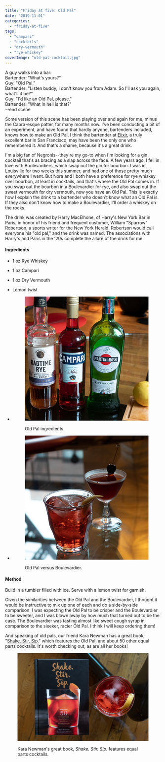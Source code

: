 ```yaml
---
title: "Friday at five: Old Pal"
date: "2019-11-01"
categories: 
  - "friday-at-five"
tags: 
  - "campari"
  - "cocktails"
  - "dry-vermouth"
  - "rye-whiskey"
coverImage: "old-pal-cocktail.jpg"
---
```


A guy walks into a bar:  
Bartender: "What's yours?"  
Guy: "Old Pal."  
Bartender: "Listen buddy, I don't know you from Adam. So I'll ask you again, what'll it be?"  
Guy: "I'd like an Old Pal, please."  
Bartender: "What in hell is that?"  
\--end scene

Some version of this scene has been playing over and again for me, minus the Capra-esque patter, for many months now. I've been conducting a bit of an experiment, and have found that hardly anyone, bartenders included, knows how to make an Old Pal. I think the bartender at [Elixir](https://www.elixirsf.com/), a truly excellent bar in San Francisco, may have been the only one who remembered it. And that's a shame, because it's a great drink.

I'm a big fan of Negronis--they're my go-to when I'm looking for a gin cocktail that's as bracing as a slap across the face. A few years ago, I fell in love with Boulevardiers, which swap out the gin for bourbon. I was in Louisville for two weeks this summer, and had one of those pretty much everywhere I went. But Nora and I both have a preference for rye whiskey over bourbon, at least in cocktails, and that's where the Old Pal comes in. If you swap out the bourbon in a Boulevardier for rye, and also swap out the sweet vermouth for dry vermouth, now you have an Old Pal. This is exactly how I explain the drink to a bartender who doesn't know what an Old Pal is. If they also don't know how to make a Boulevardier, I'll order a whiskey on the rocks.

The drink was created by Harry MacElhone, of Harry's New York Bar in Paris, in honor of his friend and frequent customer, William "Sparrow" Robertson, a sports writer for the New York Herald. Robertson would call everyone his "old pal," and the drink was named. The associations with Harry's and Paris in the '20s complete the allure of the drink for me.

#### Ingredients

- 1 oz Rye Whiskey
- 1 oz Campari
- 1 oz Dry Vermouth
- Lemon twist

- <figure>
    
    ![Old Pal ingredients.](images/old-pal-ingredients.jpg)
    
    <figcaption>
    
    Old Pal ingredients.
    
    </figcaption>
    
    </figure>
    
- <figure>
    
    ![Old Pal vs. Boulevardier.](images/old-pal-vs-boulevardier.jpg)
    
    <figcaption>
    
    Old Pal versus Boulevardier.
    
    </figcaption>
    
    </figure>
    

#### Method

Build in a tumbler filled with ice. Serve with a lemon twist for garnish.

Given the similarities between the Old Pal and the Boulevardier, I thought it would be instructive to mix up one of each and do a side-by-side comparison. I was expecting the Old Pal to be crisper and the Boulevardier to be sweeter, and I was blown away by how much that turned out to be the case. The Boulevardier was tasting almost like sweet cough syrup in comparison to the sleeker, racier Old Pal. I think I will keep ordering them!

And speaking of old pals, our friend Kara Newman has a great book, "[Shake. Stir. Sip.](https://amzn.to/2NAP9LX)" which features the Old Pal, and about 50 other equal parts cocktails. It's worth checking out, as are all her books!

<figure>

![Kara Newman's book Shake Stir Sip, and the Old Pal cocktail.](images/shake-stir-sip-old-pal-cocktail.jpg)

<figcaption>

Kara Newman's great book, _Shake. Stir. Sip._ features equal parts cocktails.

</figcaption>

</figure>

